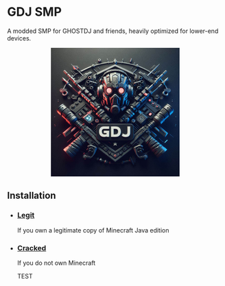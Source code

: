 # GDJ SMP  
A modded SMP for GHOSTDJ and friends, heavily optimized for lower-end devices.

<div align="center">
<img src="https://github.com/AranyaMaji/GDJ-SMP/blob/main/Images/icon.jpeg" width="300"/>
</div>

## Installation  

 - ### [Legit](https://github.com/AranyaMaji/GDJ-SMP/blob/main/Legit.md)
   If you own a legitimate copy of Minecraft Java edition

     
 - ### [Cracked](https://github.com/AranyaMaji/GDJ-SMP/blob/main/Cracked.md)
   If you do not own Minecraft


   TEST
